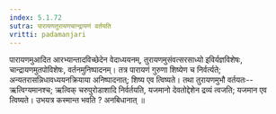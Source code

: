 ```yaml
---
index: 5.1.72
sutra: पारायणतुरायणचान्द्रायणं वर्तयति
vritti: padamanjari
---
```


 पारायणमुआदित आरभ्यान्तादविच्छेदेन वेदाध्ययनम्, तुरायणमुसंवत्सरसाध्यो इविर्यज्ञविशेषः, चान्द्रायणमुतपोविशेषः, वर्तनमुनिष्पादनम्। तत्र पारायणं गुरुणा शिष्येण च निर्वर्त्यते; अन्यतरासन्निधावध्ययनक्रियाया अनिष्पादनात्; शिष्य एव त्विष्यते। तथा तुरायणमुभौ वर्तयतः--ऋत्विग्यमानश्च; ऋत्विक् चरुपुरोडाशादि निर्वर्तयति, यजमानो देवतोद्देशेन द्रव्यं त्वजति; यजमान एव त्विष्यते। उभयत्र कस्मान्त भवति ? अनबिधानात् ॥